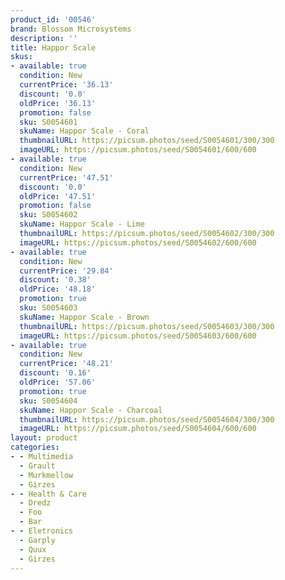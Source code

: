 ```yaml
---
product_id: '00546'
brand: Blossom Microsystems
description: ''
title: Happor Scale
skus:
- available: true
  condition: New
  currentPrice: '36.13'
  discount: '0.0'
  oldPrice: '36.13'
  promotion: false
  sku: S0054601
  skuName: Happor Scale - Coral
  thumbnailURL: https://picsum.photos/seed/S0054601/300/300
  imageURL: https://picsum.photos/seed/S0054601/600/600
- available: true
  condition: New
  currentPrice: '47.51'
  discount: '0.0'
  oldPrice: '47.51'
  promotion: false
  sku: S0054602
  skuName: Happor Scale - Lime
  thumbnailURL: https://picsum.photos/seed/S0054602/300/300
  imageURL: https://picsum.photos/seed/S0054602/600/600
- available: true
  condition: New
  currentPrice: '29.84'
  discount: '0.38'
  oldPrice: '48.18'
  promotion: true
  sku: S0054603
  skuName: Happor Scale - Brown
  thumbnailURL: https://picsum.photos/seed/S0054603/300/300
  imageURL: https://picsum.photos/seed/S0054603/600/600
- available: true
  condition: New
  currentPrice: '48.21'
  discount: '0.16'
  oldPrice: '57.06'
  promotion: true
  sku: S0054604
  skuName: Happor Scale - Charcoal
  thumbnailURL: https://picsum.photos/seed/S0054604/300/300
  imageURL: https://picsum.photos/seed/S0054604/600/600
layout: product
categories:
- - Multimedia
  - Grault
  - Murkmellow
  - Girzes
- - Health & Care
  - Dredz
  - Foo
  - Bar
- - Eletronics
  - Garply
  - Quux
  - Girzes
---
```

